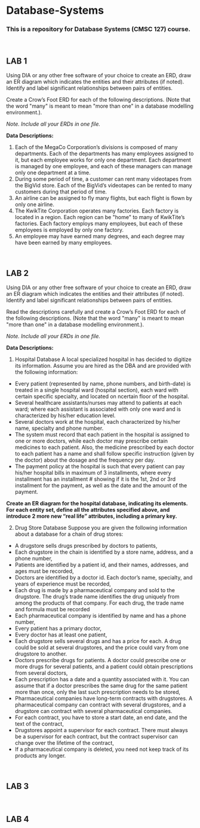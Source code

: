# Database-Systems

### This is a repository for Database Systems (CMSC 127) course.

<br>

## LAB 1

Using DIA or any other free software of your choice to create an ERD, draw an ER
diagram which indicates the entities and their attributes (if noted). Identify and label
significant relationships between pairs of entities.

Create a Crow’s Foot ERD for each of the following descriptions. (Note that the
word "many" is meant to mean "more than one" in a database modelling environment.).

*Note. Include all your ERDs in one file.* <br>

**Data Descriptions:**
1. Each of the MegaCo Corporation’s divisions is composed of many departments. Each of the departments has many employees assigned to it, but each employee works for only one department. Each department is managed by one employee, and each of these managers can manage only one department at a time.
2. During some period of time, a customer can rent many videotapes from the BigVid store. Each of the BigVid’s videotapes can be rented to many customers during that period of time.
3. An airline can be assigned to fly many flights, but each flight is flown by only one airline.
4. The KwikTite Corporation operates many factories. Each factory is located in a region. Each region can be "home" to many of KwikTite’s factories. Each factory employs many employees, but each of these employees is employed by only one factory.
5. An employee may have earned many degrees, and each degree may have been earned by many employees.

<br>

## LAB 2

Using DIA or any other free software of your choice to create an ERD, draw an ER diagram which indicates the entities and their attributes (if noted). Identify and label significant relationships between pairs of entities.

Read the descriptions carefully and create a Crow’s Foot ERD for each of the following descriptions. (Note that the word "many" is meant to mean "more than one" in a database
modelling environment.).

*Note. Include all your ERDs in one file.* <br>

**Data Descriptions:**
1. Hospital Database
A local specialized hospital in has decided to digitize its information. Assume you are hired as the DBA and are provided with the following information: 
* Every patient (represented by name, phone numbers, and birth-date) is treated in a single hospital ward (hospital section), each ward with certain specific specialty, and located on ncertain floor of the hospital.
* Several healthcare assistants/nurses may attend to patients at each ward; where each assistant is associated with only one ward and is characterized by his/her education level.
* Several doctors work at the hospital, each characterized by his/her name, specialty and phone number.
* The system must record that each patient in the hospital is assigned to one or more doctors, while each doctor may prescribe certain medicines to each patient. Also, the medicine prescribed by each doctor to each patient has a name and shall follow specific instruction (given by the doctor) about the dosage and the frequency per day.
* The payment policy at the hospital is such that every patient can pay his/her hospital bills in maximum of 3 installments, where every installment has an installment # showing if it is the 1st, 2nd or 3rd installment for the payment, as well as the date and the amount of the payment.

**Create an ER diagram for the hospital database, indicating its elements. For each entity set, define all the attributes specified above, and introduce 2 more new “real life” attributes, including a primary key.** <br>

2. Drug Store Database
Suppose you are given the following information about a database for a chain of drug stores:
* A drugstore sells drugs prescribed by doctors to patients,
* Each drugstore in the chain is identified by a store name, address, and a phone number,
* Patients are identified by a patient id, and their names, addresses, and ages must be recorded,
* Doctors are identified by a doctor id. Each doctor’s name, specialty, and years of experience must be recorded,
* Each drug is made by a pharmaceutical company and sold to the drugstore. The drug’s trade name identifies the drug uniquely from among the products of that company. For each drug, the trade name and formula must be recorded
* Each pharmaceutical company is identified by name and has a phone number,
* Every patient has a primary doctor,
* Every doctor has at least one patient,
* Each drugstore sells several drugs and has a price for each. A drug could be sold at several drugstores, and the price could vary from one drugstore to another.
* Doctors prescribe drugs for patients. A doctor could prescribe one or more drugs for several patients, and a patient could obtain prescriptions from several doctors,
* Each prescription has a date and a quantity associated with it. You can assume that if a doctor prescribes the same drug for the same patient more than once, only the last such prescription needs to be stored,
* Pharmaceutical companies have long-term contracts with drugstores. A pharmaceutical company can contract with several drugstores, and a drugstore can contract with several pharmaceutical companies.
* For each contract, you have to store a start date, an end date, and the text of the contract,
* Drugstores appoint a supervisor for each contract. There must always be a supervisor for each contract, but the contract supervisor can change over the lifetime of the contract,
* If a pharmaceutical company is deleted, you need not keep track of its products any longer.



<br>

## LAB 3


<br>

## LAB 4

